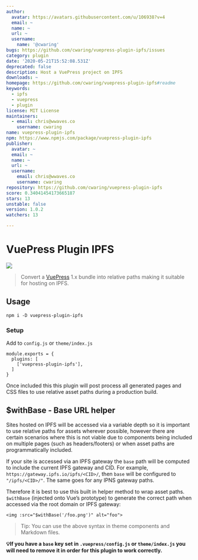 ```yaml
---
author:
  avatar: https://avatars.githubusercontent.com/u/106938?v=4
  email: ~
  name: ~
  url: ~
  username:
    name: '@cwaring'
bugs: https://github.com/cwaring/vuepress-plugin-ipfs/issues
category: plugin
date: '2020-05-21T15:52:08.531Z'
deprecated: false
description: Host a VuePress project on IPFS
downloads: ~
homepage: https://github.com/cwaring/vuepress-plugin-ipfs#readme
keywords:
  - ipfs
  - vuepress
  - plugin
license: MIT License
maintainers:
  - email: chris@wwaves.co
    username: cwaring
name: vuepress-plugin-ipfs
npm: https://www.npmjs.com/package/vuepress-plugin-ipfs
publisher:
  avatar: ~
  email: ~
  name: ~
  url: ~
  username:
    email: chris@wwaves.co
    username: cwaring
repository: https://github.com/cwaring/vuepress-plugin-ipfs
score: 0.34041454173665187
stars: 13
unstable: false
version: 1.0.2
watchers: 13

---
```


# VuePress Plugin IPFS

![](https://user-images.githubusercontent.com/106938/70317123-0b3abc80-1815-11ea-859a-eb91c0ab4a81.png)

> Convert a [VuePress](https://vuepress.vuejs.org/) 1.x bundle into relative paths making it suitable for hosting on IPFS.

## Usage

```
npm i -D vuepress-plugin-ipfs
```

### Setup

Add to `config.js` or `theme/index.js`

```
module.exports = {
  plugins: [
    ['vuepress-plugin-ipfs'],
  ]
}
```

Once included this this plugin will post process all generated pages and CSS files to use relative asset paths during a production build.

## \$withBase - Base URL helper

Sites hosted on IPFS will be accessed via a variable depth so it is important to use relative paths for assets wherever possible, however there are certain scenarios where this is not viable due to components being included on multiple pages (such as headers/footers) or when asset paths are programmatically included.

If your site is accessed via an IPFS gateway the `base` path will be computed to include the current IPFS gateway and CID. For example, `https://gateway.ipfs.io/ipfs/<CID>/`, then `base` will be configured to `"/ipfs/<CID>/"`. The same goes for any IPNS gateway paths.

Therefore it is best to use this built in helper method to wrap asset paths. `$withBase` (injected onto Vue’s prototype) to generate the correct path when accessed via the root domain or IPFS gateway:

```vue
<img :src="$withBase('/foo.png')" alt="foo">
```

> Tip: You can use the above syntax in theme components and Markdown files.

**💡If you have a `base` key set in `.vuepress/config.js` or `theme/index.js` you will need to remove it in order for this plugin to work correctly.**
